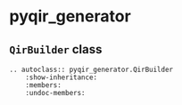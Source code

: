 # pyqir_generator

## `QirBuilder` class

```{eval-rst}
.. autoclass:: pyqir_generator.QirBuilder
    :show-inheritance:
    :members:
    :undoc-members:
```
